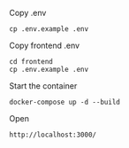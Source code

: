 Copy .env

    cp .env.example .env

Copy frontend .env

    cd frontend
    cp .env.example .env

Start the container

    docker-compose up -d --build

Open

    http://localhost:3000/
